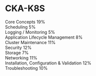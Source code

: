 # CKA-K8S

Core Concepts 19%  
Scheduling 5%                       
Logging / Monitoring 5%                               
Application Lifecycle Management 8%             
Cluster Maintenance 11%    
Security 12%                        
Storage 7%              
Networking 11%                    
Installation, Configuration & Validation 12%           
Troubleshooting 10%
